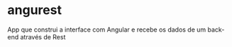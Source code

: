 angurest
========

App que construi a interface com Angular e recebe os dados de um back-end através de Rest
